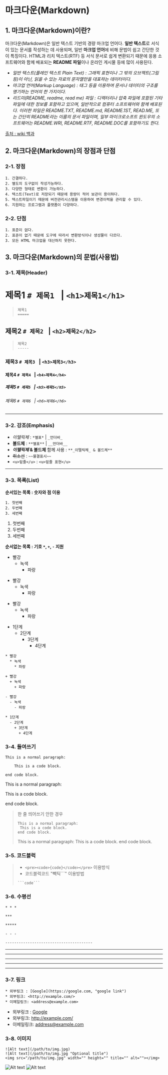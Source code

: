# 마크다운(Markdown)
## 1. 마크다운(Markdown)이란?
마크다운(Markdown)은 일반 텍스트 기반의 경량 마크업 언어다. **일반 텍스트**로 서식이 있는 문서를 작성하는 데 사용되며, 일반 **마크업 언어**에 비해 문법이 쉽고 간단한 것이 특징이다.  HTML과 리치 텍스트(RTF) 등 서식 문서로 쉽게 변환되기 때문에 응용 소프트웨어와 함께 배포되는 **README 파일**이나 온라인 게시물 등에 많이 사용된다.

- *일반 텍스트(플레인 텍스트 Plain Text) : 그래픽 표현이나 그 밖의 오브젝트(그림 등)이 아닌, 읽을 수 있는 자료의 문자열만을 대표하는 데이터이다.*
- *마크업 언어(Markup Language) : 태그 등을 이용하여 문서나 데이터의 구조를 명기하는 언어의 한 가지이다.*
- *리드미(README, readme, read me) 파일 : 디렉터리나 압축 파일에 포함된 기타 파일에 대한 정보를 포함하고 있으며, 일반적으로 컴퓨터 소프트웨어와 함께 배포된다. 이러한 파일은 README.TXT, README.md, README.1ST, READ.ME, 또는 간단히 README라는 이름의 문서 파일이며, 일부 마이크로소프트 윈도우의 소프트웨어는 README.WRI, README.RTF, README.DOC를 포함하기도 한다.*

[출처 : wiki 백과](https://ko.wikipedia.org/wiki/%EB%A7%88%ED%81%AC%EB%8B%A4%EC%9A%B4) 

## 2. 마크다운(Markdown)의 장점과 단점
### 2-1. 장점
```
1. 간결하다.
2. 별도의 도구없이 작성가능하다.
3. 다양한 형태로 변환이 가능하다.
4. 텍스트(Text)로 저장되기 때문에 용량이 적어 보관이 용이하다.
5. 텍스트파일이기 때문에 버전관리시스템을 이용하여 변경이력을 관리할 수 있다.
6. 지원하는 프로그램과 플랫폼이 다양하다.
```

### 2-2. 단점
```
1. 표준이 없다.
2. 표준이 없기 때문에 도구에 따라서 변환방식이나 생성물이 다르다.
3. 모든 HTML 마크업을 대신하지 못한다.
```

## 3. 마크다운(Markdown)의 문법(사용법)
### 3-1. 제목(Header)
# 제목1 ```# 제목1 ``` | ```<h1>제목1</h1>```
> ```
> 제목1
> =====
> ```
## 제목2 ```# 제목2 ``` | ```<h2>제목2</h2>```
> ```
> 제목2
> -----
> ```
### 제목3 ```# 제목3 ``` | ```<h3>제목3</h3>```
#### 제목4 ```# 제목4 ``` | ```<h4>제목4</h4>```
##### 제목5 ```# 제목5 ``` | ```<h5>제목5</h5>```
###### 제목6 ```# 제목6 ``` | ```<h6>제목6</h6>```

---

### 3-2. 강조(Emphasis)
- *이텔릭체* : ```*별표*``` | ```_언더바_```
- **볼드체** : ```**별표**``` | ```__언더바__```
- **_이텔릭체_ & 볼드체** 함께 사용 : ```**_이텔릭체_ & 볼드체**```
- ~~취소선~~ : ```~~물결표시~~```
- `<u>밑줄</u>` : ```<u>밑줄 표현</u>```

---

### 3-3. 목록(List)
**순서있는 목록 : 숫자와 점 이용**
```
1. 첫번째
2. 두번째
3. 세번째
```
1. 첫번째
2. 두번째
3. 세번째


**순서없는 목록 : 기호 `*`, `+`, `-` 지원**
* 빨강
  * 녹색
    * 파랑

+ 빨강
  + 녹색
    + 파랑

- 빨강
  - 녹색
    - 파랑

* 1단계
  - 2단계
    + 3단계
      + 4단계

```
* 빨강
  * 녹색
    * 파랑

+ 빨강
  + 녹색
    + 파랑

- 빨강
  - 녹색
    - 파랑

* 1단계
  - 2단계
    + 3단계
      + 4단계
```

### 3-4. 들여쓰기
```
This is a normal paragraph:

    This is a code block.
    
end code block.
```
This is a normal paragraph:

 This is a code block.
    
end code block.

> 한 줄 띄어쓰기 안한 경우
> ```
> This is a normal paragraph:
>  This is a code block.
> end code block.
> ```
> This is a normal paragraph:
>  This is a code block.
> end code block.


### 3-5. 코드블럭
> - ```<pre><code>{code}</code></pre>``` 이용방식
> - 코드블럭코드 "빽틱```" 이용방법
> ```
> ```code```
> ```

### 3-6. 수평선
```
* * *

***

*****

- - -

---------------------------------------
```
* * *

***

*****

- - -

---------------------------------------


### 3-7. 링크
```
* 외부링크 : [Google](https://google.com, "google link")
* 외부링크: <http://example.com/>
* 이메일링크: <address@example.com>
```
* 외부링크 : [Google](https://google.com, "google link")
* 외부링크: <http://example.com/>
* 이메일링크: <address@example.com>


### 3-8. 이미지
```
![Alt text](/path/to/img.jpg)
![Alt text](/path/to/img.jpg "Optional title")
<img src="/path/to/img.jpg" width="" height="" title="" alt=""></img>
```
![Alt text](/path/to/img.jpg)
![Alt text](/path/to/img.jpg "Optional title")
<img src="/path/to/img.jpg" width="" height="" title="" alt=""></img>
